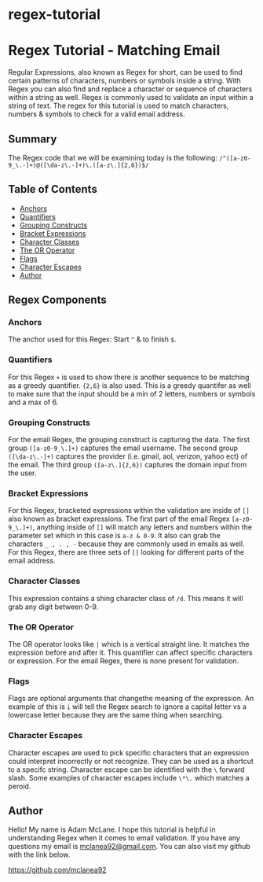 # regex-tutorial

# Regex Tutorial - Matching Email

Regular Expressions, also known as Regex for short, can be used to find certain patterns of characters, numbers or symbols inside a string. With Regex you can also find and replace a character or sequence of characters within a string as well. Regex is commonly used to validate an input within a string of text. The regex for this tutorial is used to match characters, numbers & symbols to check for a valid email address.

## Summary

The Regex code that we will be examining today is the following:
`/^([a-z0-9_\.-]+)@([\da-z\.-]+)\.([a-z\.]{2,6})$/`

## Table of Contents

- [Anchors](#anchors)
- [Quantifiers](#quantifiers)
- [Grouping Constructs](#grouping-constructs)
- [Bracket Expressions](#bracket-expressions)
- [Character Classes](#character-classes)
- [The OR Operator](#the-or-operator)
- [Flags](#flags)
- [Character Escapes](#character-escapes)
- [Author](#author)

## Regex Components

### Anchors

The anchor used for this Regex: Start `^` & to finish `$`.

### Quantifiers

For this Regex `+` is used to show there is another sequence to be matching as a greedy quantifier. `{2,6}` is also used. This is a greedy quantifer as well to make sure that the input should be a min of 2 letters, numbers or symbols and a max of 6.

### Grouping Constructs

For the email Regex, the grouping construct is capturing the data. The first group `([a-z0-9_\.]+)` captures the email username. The second group `([\da-z\.-]+)` captures the provider (i.e. gmail, aol, verizon, yahoo ect) of the email. The third group `([a-z\.]{2,6})` captures the domain input from the user.

### Bracket Expressions

For this Regex, bracketed expressions within the validation are inside of `[]` also known as bracket expressions. The first part of the email Regex `[a-z0-9_\.]+)`, anything inside of `[]` will match any letters and numbers within the parameter set which in this case is `a-z & 0-9`. It also can grab the characters `_ , . , -` because they are commonly used in emails as well. For this Regex, there are three sets of `[]` looking for different parts of the email address.

### Character Classes

This expression contains a shing character class of `/d`. This means it will grab any digit between 0-9.

### The OR Operator

The OR operator looks like `|` which is a vertical straight line. It matches the expression before and after it. This quantifier can affect specific characters or expression. For the email Regex, there is none present for validation.

### Flags

Flags are optional arguments that changethe meaning of the expression. An example of this is `i` will tell the Regex search to ignore a capital letter vs a lowercase letter because they are the same thing when searching.

### Character Escapes

Character escapes are used to pick specific characters that an expression could interpret incorrectly or not recognize. They can be used as a shortcut to a specifc string. Character escape can be identified with the `\` forward slash. Some examples of character escapes include `\*\.` which matches a peroid.

## Author

Hello! My name is Adam McLane. I hope this tutorial is helpful in understanding Regex when it comes to email validation. If you have any questions my email is mclanea92@gmail.com. You can also visit my github with the link below.

https://github.com/mclanea92
